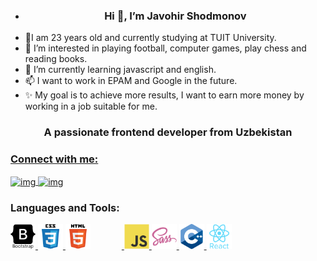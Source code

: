 - <h3 align="center"> Hi 👋, I’m Javohir Shodmonov</h3>
- 👋I am 23 years old and currently studying at TUIT University.
- 👀 I’m interested in playing football, computer games, play chess and reading books.
- 🌱 I’m currently learning javascript and english.
- 📫 I want to work in EPAM and Google in the future.
- ✨ My goal is to achieve more results, I want to earn more money by working in a job suitable for me.

<h3 align="center">A passionate frontend developer from Uzbekistan</h3>

<h3 align="left"><a href="https://t.me/Javokh1r_off1c1al">Connect with me:</a></h3>
<p align="left">
  <a href="https://www.linkedin.com/in/javohir-shodmonov-120891287/">
    <img align="center" src="https://raw.githubusercontent.com/rahuldkjain/github-profile-readme-generator/master/src/images/icons/Social/linked-in-alt.svg" alt="img" height="30" width="40" style="max-width: 100%;">
  <a/>
    <a href="https://www.instagram.com/javohir__0848/">
    <img align="center" src="https://raw.githubusercontent.com/rahuldkjain/github-profile-readme-generator/master/src/images/icons/Social/instagram.svg" alt="img" height="30" width="40" style="max-width: 100%;">
  <a/>
</p>

<h3 align="left">Languages and Tools:</h3>
<p align="left"> 
<a href="https://getbootstrap.com" target="_blank" rel="noreferrer"> 
  <img src="https://raw.githubusercontent.com/devicons/devicon/master/icons/bootstrap/bootstrap-plain-wordmark.svg" alt="bootstrap" width="40" height="40"/> </a> 
<a href="https://www.w3schools.com/css/" target="_blank" rel="noreferrer"> 
  <img src="https://raw.githubusercontent.com/devicons/devicon/master/icons/css3/css3-original-wordmark.svg" alt="css3" width="40" height="40"/> </a> 
<a href="https://www.w3.org/html/" target="_blank" rel="noreferrer"> 
  <img src="https://raw.githubusercontent.com/devicons/devicon/master/icons/html5/html5-original-wordmark.svg" alt="html5" width="40" style="margin-right: 50px;" height="40"/> </a> 
<a href="https://developer.mozilla.org/en-US/docs/Web/JavaScript" target="_blank" rel="noreferrer"> 
  <img src="https://raw.githubusercontent.com/devicons/devicon/master/icons/javascript/javascript-original.svg" alt="javascript" width="40" height="40"/> </a> 
<a href="https://sass-lang.com" target="_blank" rel="noreferrer"> 
  <img src="https://raw.githubusercontent.com/devicons/devicon/master/icons/sass/sass-original.svg" alt="sass" width="40" height="40"/> 
</a> 
<a href="https://react.dev" target="_blank" rel="noreferrer"> 
  <img src="https://raw.githubusercontent.com/devicons/devicon/master/icons/cplusplus/cplusplus-original.svg" alt="cplusplus" width="40" height="40" style="max-width: 100%; "text-decoration": none"/> 
</a> 
<a href="https://react.dev" target="_blank" rel="noreferrer"> 
  <img src="https://raw.githubusercontent.com/devicons/devicon/master/icons/react/react-original-wordmark.svg" alt="react"    width="40" height="40" style="max-width: 100%;"/> 
</a> 
</p>

<!---
Javohirjewel/Javohirjewel is a ✨ special ✨ repository because its `README.md` (this file) appears on your GitHub profile.
You can click the Preview link to take a look at your changes.
--->
